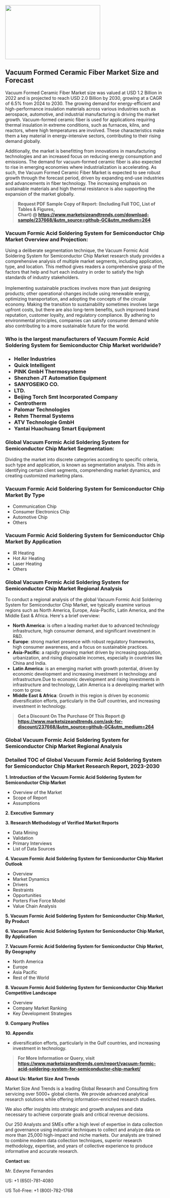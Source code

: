 <p><img class="alignnone size-medium wp-image-20088" src="https://ffe5etoiles.com/wp-content/uploads/2024/12/MST1-300x171.png" alt="" width="300" height="171" /></p><h2>Vacuum Formed Ceramic Fiber Market Size and Forecast</h2><p>Vacuum Formed Ceramic Fiber Market size was valued at USD 1.2 Billion in 2022 and is projected to reach USD 2.0 Billion by 2030, growing at a CAGR of 6.5% from 2024 to 2030. The growing demand for energy-efficient and high-performance insulation materials across various industries such as aerospace, automotive, and industrial manufacturing is driving the market growth. Vacuum-formed ceramic fiber is used for applications requiring thermal insulation in extreme conditions, such as furnaces, kilns, and reactors, where high temperatures are involved. These characteristics make them a key material in energy-intensive sectors, contributing to their rising demand globally.</p><p>Additionally, the market is benefitting from innovations in manufacturing technologies and an increased focus on reducing energy consumption and emissions. The demand for vacuum-formed ceramic fiber is also expected to rise in emerging economies where industrialization is accelerating. As such, the Vacuum Formed Ceramic Fiber Market is expected to see robust growth through the forecast period, driven by expanding end-use industries and advancements in fiber technology. The increasing emphasis on sustainable materials and high thermal resistance is also supporting the expansion of the market globally.</p></p><blockquote id="" class=""><strong>Request PDF Sample Copy of Report: (Including Full TOC, List of Tables &amp; Figures, Chart)&nbsp;@&nbsp;<strong><a href="https://www.marketsizeandtrends.com/download-sample/237668/&utm_source=github-GC&utm_medium=264" target="_blank">https://www.marketsizeandtrends.com/download-sample/237668/&utm_source=github-GC&utm_medium=264</a></strong></strong></blockquote><h3 id="" class="">Vacuum Formic Acid Soldering System for Semiconductor Chip Market&nbsp;Overview and Projection:</h3><p id="" class="">Using a deliberate segmentation technique, the Vacuum Formic Acid Soldering System for Semiconductor Chip Market research study provides a comprehensive analysis of multiple market segments, including application, type, and location. This method gives readers a comprehensive grasp of the factors that help and hurt each industry in order to satisfy the high standards of industry stakeholders. <br /> <br />Implementing sustainable practices involves more than just designing products; other operational changes include using renewable energy, optimizing transportation, and adopting the concepts of the circular economy. Making the transition to sustainability sometimes involves large upfront costs, but there are also long-term benefits, such improved brand reputation, customer loyalty, and regulatory compliance. By adhering to environmental principles, companies can satisfy consumer demand while also contributing to a more sustainable future for the world.</p><h3 id="" class="">Who is the largest manufacturers of&nbsp;Vacuum Formic Acid Soldering System for Semiconductor Chip Market worldwide?</h3><h3 class=""><p><ul><li>Heller Industries </li><li> Quick Intelligent </li><li> PINK GmbH Thermosysteme </li><li> Shenzhen JT Automation Equipment </li><li> SANYOSEIKO CO. </li><li> LTD. </li><li> Beijing Torch Smt Incorporated Company </li><li> Centrotherm </li><li> Palomar Technologies </li><li> Rehm Thermal Systems </li><li> ATV Technologie GmbH </li><li> Yantai Huachuang Smart Equipment</li></ul></p></h3><h3 id="" class="">Global&nbsp;Vacuum Formic Acid Soldering System for Semiconductor Chip Market Segmentation:</h3><p id="" class="">Dividing the market into discrete categories according to specific criteria, such type and application, is known as segmentation analysis. This aids in identifying certain client segments, comprehending market dynamics, and creating customized marketing plans.</p><h3 id="" class="">Vacuum Formic Acid Soldering System for Semiconductor Chip Market&nbsp;By Type</h3><p><p><ul><li>Communication Chip</li><li> Consumer Electronics Chip</li><li> Automotive Chip</li><li> Others</p></li></ul></p></p><h3 id="" class="">Vacuum Formic Acid Soldering System for Semiconductor Chip Market&nbsp;By Application</h3><p class=""><p><ul><li>IR Heating</li><li> Hot Air Heating</li><li> Laser Heating</li><li> Others</li></ul></p></p><h3 id="" class="">Global Vacuum Formic Acid Soldering System for Semiconductor Chip Market Regional Analysis</h3><p id="" class="">To conduct a regional analysis of the global Vacuum Formic Acid Soldering System for Semiconductor Chip Market, we typically examine various regions such as North America, Europe, Asia-Pacific, Latin America, and the Middle East &amp; Africa. Here's a brief overview:</p><ul><li><strong>North America</strong>: is often a leading market due to advanced technology infrastructure, high consumer demand, and significant investment in R&amp;D.</li><li><strong>Europe</strong>: strong market presence with robust regulatory frameworks, high consumer awareness, and a focus on sustainable practices.</li><li><strong>Asia-Pacific</strong>: a rapidly growing market driven by increasing population, urbanization, and rising disposable incomes, especially in countries like China and India.</li><li><strong>Latin America</strong>: is an emerging market with growth potential, driven by economic development and increasing investment in technology and infrastructure.Due to economic development and rising investments in infrastructure and technology, Latin America is a developing market with room to grow.</li><li><strong>Middle East &amp; Africa</strong>: Growth in this region is driven by economic diversification efforts, particularly in the Gulf countries, and increasing investment in technology.</li></ul><blockquote id="" class=""><strong>Get a Discount On The Purchase Of This Report @ <strong><a href="https://www.marketsizeandtrends.com/ask-for-discount/237668/&utm_source=github-GC&utm_medium=264" target="_blank">https://www.marketsizeandtrends.com/ask-for-discount/237668/&utm_source=github-GC&utm_medium=264</a></strong></strong></blockquote><h3 id="" class="">Global Vacuum Formic Acid Soldering System for Semiconductor Chip Market Regional Analysis</h3><h3 id="" class="">Detailed TOC of Global Vacuum Formic Acid Soldering System for Semiconductor Chip Market Research Report, 2023-2030</h3><p id="" class=""><strong>1. Introduction of the Vacuum Formic Acid Soldering System for Semiconductor Chip Market</strong></p><ul><li>Overview of the Market</li><li>Scope of Report</li><li>Assumptions</li></ul><p id="" class=""><strong>2. Executive Summary</strong></p><p id="" class=""><strong>3. Research Methodology of Verified Market Reports</strong></p><ul><li>Data Mining</li><li>Validation</li><li>Primary Interviews</li><li>List of Data Sources</li></ul><p id="" class=""><strong>4. Vacuum Formic Acid Soldering System for Semiconductor Chip Market Outlook</strong></p><ul><li>Overview</li><li>Market Dynamics</li><li>Drivers</li><li>Restraints</li><li>Opportunities</li><li>Porters Five Force Model</li><li>Value Chain Analysis</li></ul><p id="" class=""><strong>5. Vacuum Formic Acid Soldering System for Semiconductor Chip Market, By Product</strong></p><p id="" class=""><strong>6. Vacuum Formic Acid Soldering System for Semiconductor Chip Market, By Application</strong></p><p id="" class=""><strong>7. Vacuum Formic Acid Soldering System for Semiconductor Chip Market, By Geography</strong></p><ul><li>North America</li><li>Europe</li><li>Asia Pacific</li><li>Rest of the World</li></ul><p id="" class=""><strong>8. Vacuum Formic Acid Soldering System for Semiconductor Chip Market Competitive Landscape</strong></p><ul><li>Overview</li><li>Company Market Ranking</li><li>Key Development Strategies</li></ul><p id="" class=""><strong>9. Company Profiles</strong></p><p id="" class=""><strong>10. Appendix</strong></p><ul><li>diversification efforts, particularly in the Gulf countries, and increasing investment in technology.</li></ul><blockquote id="" class=""><strong>For More Information or Query, visit <strong><strong><a href="https://www.marketsizeandtrends.com/report/vacuum-formic-acid-soldering-system-for-semiconductor-chip-market/" target="_blank">https://www.marketsizeandtrends.com/report/vacuum-formic-acid-soldering-system-for-semiconductor-chip-market/</a></strong></strong></strong></blockquote><p id="" class=""><strong>About Us: Market Size And Trends</strong></p><p id="" class="">Market Size And Trends is a leading Global Research and Consulting firm servicing over 5000+ global clients. We provide advanced analytical research solutions while offering information-enriched research studies.</p><p id="" class="">We also offer insights into strategic and growth analyses and data necessary to achieve corporate goals and critical revenue decisions.</p><p id="" class="">Our 250 Analysts and SMEs offer a high level of expertise in data collection and governance using industrial techniques to collect and analyze data on more than 25,000 high-impact and niche markets. Our analysts are trained to combine modern data collection techniques, superior research methodology, expertise, and years of collective experience to produce informative and accurate research.</p><p id="" class=""><strong>Contact us:</strong></p><p id="" class="">Mr. Edwyne Fernandes</p><p id="" class="">US: +1 (650)-781-4080</p><p id="" class="">US Toll-Free: +1 (800)-782-1768</p>
